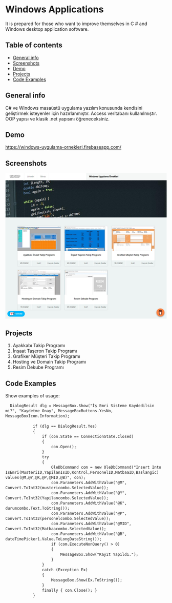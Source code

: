 # Windows Applications
It is prepared for those who want to improve themselves in C # and Windows desktop application software.


## Table of contents
* [General info](#general-info)
* [Screenshots](#screenshots)
* [Demo](#demo)
* [Projects](#Projects)
* [Code Examples](#code-examples)

## General info
C# ve Windows masaüstü uygulama yazılım konusunda kendisini geliştirmek isteyenler için hazırlanmıştır. Access veritabanı kullanılmıştır. OOP yapısı ve klasik .net yapısını öğreneceksiniz.

## Demo
https://windows-uygulama-ornekleri.firebaseapp.com/

## Screenshots
![Example screenshot](index.jpg)


## Projects
1. Ayakkabı Takip Programı
2. İnşaat Taşeron Takip Programı
3. Grafiker Müşteri Takip Programı
4. Hosting ve Domain Takip Programı
5. Resim Dekube Programı

## Code Examples
Show examples of usage:
```
  DialogResult dlg = MessageBox.Show("İş Emri Sisteme Kaydedilsin mi?", "Kaydetme Onay", MessageBoxButtons.YesNo, MessageBoxIcon.Information);

            if (dlg == DialogResult.Yes)
            {
                if (con.State == ConnectionState.Closed)
                {
                    con.Open();
                }
                try
                {
                    OleDbCommand com = new OleDbCommand("Insert Into IsEmri(MusteriID,YapilanIsID,Kontrol,PersonelID,MatbaaID,Baslangic) values(@M,@Y,@K,@P,@MID,@B)", con);
                    com.Parameters.AddWithValue("@M", Convert.ToInt32(mustericombo.SelectedValue));
                    com.Parameters.AddWithValue("@Y", Convert.ToInt32(Yapilancombo.SelectedValue));
                    com.Parameters.AddWithValue("@K", durumcombo.Text.ToString());
                    com.Parameters.AddWithValue("@P", Convert.ToInt32(personelcombo.SelectedValue));
                    com.Parameters.AddWithValue("@MID", Convert.ToInt32(Matbaacombo.SelectedValue));
                    com.Parameters.AddWithValue("@B", dateTimePicker1.Value.ToLongDateString());
                    if (com.ExecuteNonQuery() > 0)
                    {
                        MessageBox.Show("Kayıt Yapıldı.");
                    }
                }
                catch (Exception Ex)
                {
                    MessageBox.Show(Ex.ToString());
                }
                finally { con.Close(); }
            }

```
